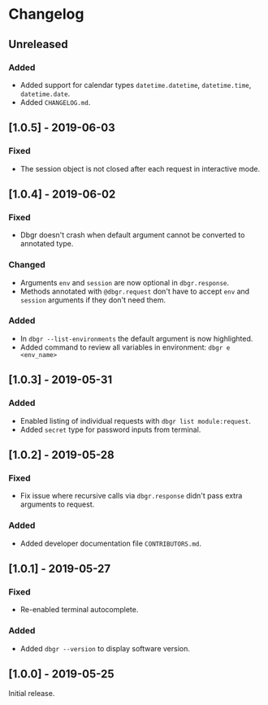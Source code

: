# Changelog

## Unreleased
### Added
- Added support for calendar types `datetime.datetime`, `datetime.time`, `datetime.date`.
- Added `CHANGELOG.md`.


## [1.0.5] - 2019-06-03
### Fixed
- The session object is not closed after each request in interactive mode.


## [1.0.4] - 2019-06-02
### Fixed
- Dbgr doesn't crash when default argument cannot be converted to annotated type.

### Changed
- Arguments `env` and `session` are now optional in `dbgr.response`.
- Methods annotated with `@dbgr.request` don't have to accept `env` and `session` arguments if they don't need them.

### Added
- In `dbgr --list-environments` the default argument is now highlighted.
- Added command to review all variables in environment: `dbgr e <env_name>`


## [1.0.3] - 2019-05-31
### Added
- Enabled listing of individual requests with `dbgr list module:request`.
- Added `secret` type for password inputs from terminal.


## [1.0.2] - 2019-05-28
### Fixed
- Fix issue where recursive calls via `dbgr.response` didn't pass extra arguments to request.

### Added
- Added developer documentation file `CONTRIBUTORS.md`.


## [1.0.1] - 2019-05-27
### Fixed
- Re-enabled terminal autocomplete.

### Added
- Added `dbgr --version` to display software version.


## [1.0.0] - 2019-05-25
Initial release.
